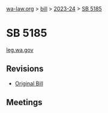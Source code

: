 [wa-law.org](/) > [bill](/bill/) > [2023-24](/bill/2023-24/) > [SB 5185](/bill/2023-24/sb/5185/)

# SB 5185
[leg.wa.gov](https://app.leg.wa.gov/billsummary?BillNumber=5185&Year=2023&Initiative=false)

## Revisions
* [Original Bill](1/)

## Meetings